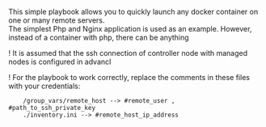 This simple playbook allows you to quickly launch any docker container on one or many remote servers.  
The simplest Php and Nginx application is used as an example. 
However, instead of a container with php, there can be anything


! It is assumed that the ssh connection of controller node with managed nodes is configured in advancI

! For the playbook to work correctly, replace the comments in these files with your credentials:

        /group_vars/remote_host --> #remote_user , #path_to_ssh_private_key
        ./inventory.ini --> #remote_host_ip_address

